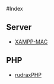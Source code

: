 #Index


## Server
- [XAMPP-MAC](../boilerplatez/docs/blob/master/xampp/MAC.md)

## PHP
- [rudraxPHP](../boilerplatez/docs/blob/master/php/composer/INDEX.md)
